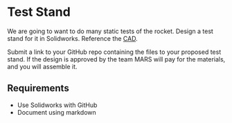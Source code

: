 # Test Stand

We are going to want to do many static tests of the rocket. Design a test stand for it in Solidworks. Reference the [CAD](https://github.com/marstmu/4in-liquid-rocket).

Submit a link to your GitHub repo containing the files to your proposed test stand. If the design is approved by the team MARS will pay for the materials, and you will assemble it.

## Requirements 

- Use Solidworks with GitHub
- Document using markdown